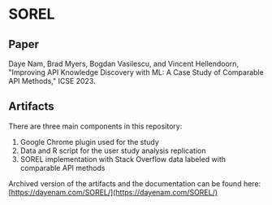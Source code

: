 # SOREL

## Paper

Daye Nam, Brad Myers, Bogdan Vasilescu, and Vincent Hellendoorn, "Improving API Knowledge Discovery with ML: A Case Study of Comparable API Methods," ICSE 2023.

## Artifacts

There are three main components in this repository:

1. Google Chrome plugin used for the study
2. Data and R script for the user study analysis replication
3. SOREL implementation with Stack Overflow data labeled with comparable API methods

Archived version of the artifacts and the documentation can be found here: [https://dayenam.com/SOREL/](https://dayenam.com/SOREL/)



